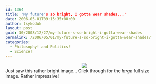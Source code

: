 ```yaml
---
id: 1364
title: 'My future's so bright, I gotta wear shades...'
date: 2006-05-01T09:15:35+00:00
author: tsykoduk
layout: post
guid: 30/2008/12/27/my-future-s-so-bright-i-gotta-wear-shades
permalink: /2006/05/01/my-future-s-so-bright-i-gotta-wear-shades/
categories:
  - Philosophy! and Politics!
  - Science!
---
```

<center><a href="http://solarsystem.nasa.gov/multimedia/gallery/PIA03149.jpg"><img src="http://greg.nokes.name/PIA03149_thumb.jpg" /></a></center>Just saw this rather bright image... Click through for the <em>large</em> full size image. Rather impressive!